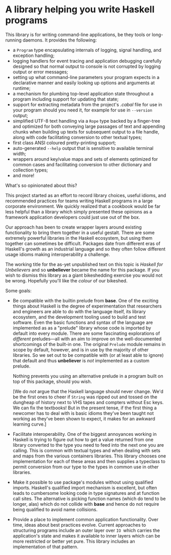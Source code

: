 A library helping you write Haskell programs
============================================

This library is for writing command-line applications, be they tools or
long-running daemons. It provides the following:

  - a `Program` type encapsulating internals of logging, signal
    handling, and exception handling;
  - logging handlers for event tracing and application debugging carefully
    designed so that normal output to console is not corrupted by logging
    output or error messages;
  - setting up what command-line parameters your program expects in a
    declarative manner and easily looking up options and arguments at
    runtime;
  - a mechanism for plumbing top-level application state throughout a
    program including support for updating that state;
  - support for extracting metadata from the project's _.cabal_ file for
    use in your program should you need it, for example for use in
    `--version` output;
  - simplified UTF-8 text handling via a `Rope` type backed by a
    finger-tree and optimized for both conveying large passages of text and
    appending chunks when building up texts for subsequent output to a file
    handle, along with code facilitating conversion to other textual types;
  - first class ANSI coloured pretty-printing support;
  - auto-generated `--help` output that is sensitive to available terminal
    width;
  - wrappers around key/value maps and sets of elements optimized for
    common cases and facilitating conversion to other dictionary and
    collection types;
  - and more!

What's so opinionated about this?

This project started as an effort to record library choices, useful
idioms, and recommended practices for teams writing Haskell programs in a
large corporate environment. We quickly realized that a cookbook would be
far less helpful than a library which simply presented these opinions as a
framework application developers could just use out of the box.

Our approach has been to create wrapper layers around existing
functionality to bring them together in a useful gestalt. There are some
extremely powerful libraries in the Haskell ecosystem, but using them
together can sometimes be difficult. Packages date from different
eras of Haskell's growth as an industrial language and so they often follow
different usage idioms making interoperability a challenge.

The working title for the as-yet unpublished text on this topic is _Haskell
for Unbelievers_ and so **unbeliever** became the name for this package.
If you wish to dismiss this library as a giant bikeshedding exercise you
would not be wrong. Hopefully you'll like the _colour_ of our bikeshed.

Some goals:

  - Be compatible with the builtin prelude from **base**.  One of the
    exciting things about Haskell is the degree of experimentation that
    researchers and engineers are able to do with the language itself, its
    library ecosystem, and the development tooling used to build and test
    software.  Even the basic functions and syntax of the language are
    implemented as as a "prelude" library whose code is imported by default
    into every module. There are some fascinating explorations of
    _different_ preludes—all with an aim to improve on the well-documented
    shortcomings of the built-in one. The original `Prelude` module remains
    in scope by default, however, and is in use by the majority of other
    libraries. So we set out to be compatible with (or at least able to
    ignore) that default and thus **unbeliever** is _not_ implemented as a
    custom prelude.
    
    Nothing prevents you using an alternative prelude in a program built on
    top of this package, should you wish.

    \[We do _not_ argue that the Haskell language should never change. We'd
    be the first ones to cheer if `String` was ripped out and tossed on the
    dungheap of history next to VHS tapes and compters without Esc keys.
    We can fix the textbooks! But in the present tense, if the first thing
    a newcomer has to deal with is basic idioms they've been taught not
    working as they've been shown to expect, it makes for an awkward
    learning curve.\]

  - Facilitate interoperability. One of the biggest annoyances working in
    Haskell is trying to figure out how to get a value returned from one
    library converted to the type you need to feed into the next one you
    are calling. This is common with textual types and when dealing with
    sets and maps from the various containers libraries. This library
    chooses one implementation for each of these areas and then supplies a
    typeclass to permit conversion from our type to the types in common use
    in other libraries.

  - Make it possible to use package's modules without using qualified
    imports. Haskell's qualified import mechanism is excellent, but often
    leads to cumbersome looking code in type signatures and at function
    call sites. The alternative is picking function names (which do tend to
    be longer, alas) which do not collide with **base** and hence do not
    require being qualified to avoid name collisions.

  - Provide a place to implement common application functionality. Over
    time, ideas about best practices evolve. Current approaches to
    structuring programs include an outer layer over `IO `which carries the
    application's state and makes it available to inner layers which can be
    more restricted or better yet pure. This library includes an
    implementation of that pattern.

